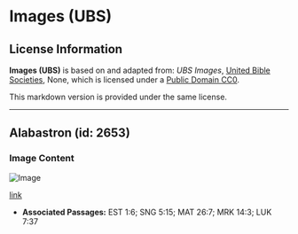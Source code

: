 # Images (UBS)

## License Information

**Images (UBS)** is based on and adapted from: _UBS Images_, [United Bible Societies](https://unitedbiblesocieties.org/), None, which is licensed under a [Public Domain CC0](https://creativecommons.org/public-domain/cc0/).

This markdown version is provided under the same license.



--------------------------------

## Alabastron (id: 2653)

### Image Content

![Image](https://cdn.aquifer.bible/aquifer-content/resources/Media/WEB-0020_alabastron.jpg)

[link](https://cdn.aquifer.bible/aquifer-content/resources/Media/WEB-0020_alabastron.jpg)

* **Associated Passages:** EST 1:6; SNG 5:15; MAT 26:7; MRK 14:3; LUK 7:37

